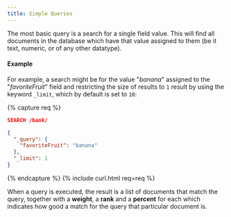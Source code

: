 ```yaml
---
title: Simple Queries
---
```


The most basic query is a search for a single field value. This will find all
documents in the database which have that value assigned to them (be it text,
numeric, or of any other datatype).

#### Example

For example, a search might be for the value "_banana_" assigned to the
"_favoriteFruit_" field and restricting the size of results to `1` result by
using the keyword `_limit`, which by default is set to `10`:

{% capture req %}

```json
SEARCH /bank/

{
  "_query": {
    "favoriteFruit": "banana"
  },
  "_limit": 1
}
```
{% endcapture %}
{% include curl.html req=req %}

When a query is executed, the result is a list of documents that match the
query, together with a **weight**, a **rank** and a **percent** for each which
indicates how good a match for the query that particular document is.
